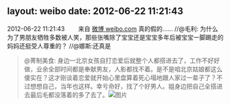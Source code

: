 layout: weibo
date: 2012-06-22 11:21:43
---
2012-06-22 11:21:43  &nbsp;&nbsp;&nbsp;&nbsp;&nbsp;&nbsp; 来自 <a href="http://weibo.com/" rel="nofollow">微博 weibo.com</a>
真的假的…… //@毛利: 为什么为了男朋友牺牲多数被人笑，那些张嘴除了宝宝还是宝宝多年后被宝宝一脚踢走的妈妈还挺受人尊重的？ //@娜斯:还真是
>  @菁制美食: 身边一北京女孩自打恋爱后就整个人都搭进去了，工作不好好做，业余全部时间都是奉献男友，人影都找不着。是不是咱北京姑娘都这么傻实在？这才刚谈着恋爱就开始心里盘算着死心塌地跟人家过一辈子了？不过想想自己，当年也这样。幸亏命好，找了个好男人。姐身边把自己全搭进去最后毛都没落着的多了去了。 ​​​
>  ![图片](https://ww1.sinaimg.cn/large/4a9b56f2jw1du6o6l7n0kj.jpg)
